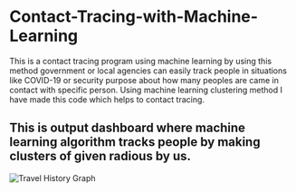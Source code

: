 # Contact-Tracing-with-Machine-Learning
This is a contact tracing program using machine learning by using this method government or local agencies can easily track people in situations like COVID-19 or security purpose about how many peoples are came in contact with specific person. Using machine learning clustering method I have made this code which helps to contact tracing.<br> 
## This is output dashboard where machine learning algorithm tracks people by making clusters of given radious by us.
![Travel History Graph](https://user-images.githubusercontent.com/68246393/144760224-57cd18b6-701a-4ab4-98a6-5db1f5f542b0.png)
